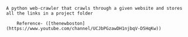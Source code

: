 	A python web-crawler that crawls through a given website and stores all the links in a project folder
	
		Reference- ([thenewboston](https://www.youtube.com/channel/UCJbPGzawDH1njbqV-D5HqKw))
